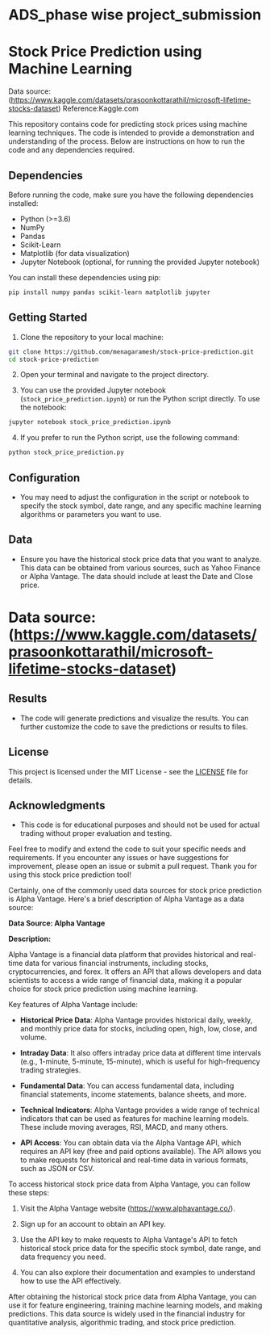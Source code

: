 # ADS_phase wise project_submission
# Stock Price Prediction using Machine Learning

Data source:(https://www.kaggle.com/datasets/prasoonkottarathil/microsoft-lifetime-stocks-dataset)
Reference:Kaggle.com


This repository contains code for predicting stock prices using machine learning techniques. The code is intended to provide a demonstration and understanding of the process. Below are instructions on how to run the code and any dependencies required.

## Dependencies

Before running the code, make sure you have the following dependencies installed:

- Python (>=3.6)
- NumPy
- Pandas
- Scikit-Learn
- Matplotlib (for data visualization)
- Jupyter Notebook (optional, for running the provided Jupyter notebook)

You can install these dependencies using pip:

```bash
pip install numpy pandas scikit-learn matplotlib jupyter
```

## Getting Started

1. Clone the repository to your local machine:

```bash
git clone https://github.com/menagaramesh/stock-price-prediction.git
cd stock-price-prediction
```

2. Open your terminal and navigate to the project directory.

3. You can use the provided Jupyter notebook (`stock_price_prediction.ipynb`) or run the Python script directly. To use the notebook:

```bash
jupyter notebook stock_price_prediction.ipynb
```

4. If you prefer to run the Python script, use the following command:

```bash
python stock_price_prediction.py
```

## Configuration

- You may need to adjust the configuration in the script or notebook to specify the stock symbol, date range, and any specific machine learning algorithms or parameters you want to use.

## Data

- Ensure you have the historical stock price data that you want to analyze. This data can be obtained from various sources, such as Yahoo Finance or Alpha Vantage. The data should include at least the Date and Close price.

# Data source:(https://www.kaggle.com/datasets/prasoonkottarathil/microsoft-lifetime-stocks-dataset)

## Results

- The code will generate predictions and visualize the results. You can further customize the code to save the predictions or results to files.

## License

This project is licensed under the MIT License - see the [LICENSE](LICENSE) file for details.

## Acknowledgments

- This code is for educational purposes and should not be used for actual trading without proper evaluation and testing.

Feel free to modify and extend the code to suit your specific needs and requirements. If you encounter any issues or have suggestions for improvement, please open an issue or submit a pull request. Thank you for using this stock price prediction tool!

Certainly, one of the commonly used data sources for stock price prediction is Alpha Vantage. Here's a brief description of Alpha Vantage as a data source:

**Data Source: Alpha Vantage**

**Description:**

Alpha Vantage is a financial data platform that provides historical and real-time data for various financial instruments, including stocks, cryptocurrencies, and forex. It offers an API that allows developers and data scientists to access a wide range of financial data, making it a popular choice for stock price prediction using machine learning.

Key features of Alpha Vantage include:

- **Historical Price Data**: Alpha Vantage provides historical daily, weekly, and monthly price data for stocks, including open, high, low, close, and volume.

- **Intraday Data**: It also offers intraday price data at different time intervals (e.g., 1-minute, 5-minute, 15-minute), which is useful for high-frequency trading strategies.

- **Fundamental Data**: You can access fundamental data, including financial statements, income statements, balance sheets, and more.

- **Technical Indicators**: Alpha Vantage provides a wide range of technical indicators that can be used as features for machine learning models. These include moving averages, RSI, MACD, and many others.

- **API Access**: You can obtain data via the Alpha Vantage API, which requires an API key (free and paid options available). The API allows you to make requests for historical and real-time data in various formats, such as JSON or CSV.

To access historical stock price data from Alpha Vantage, you can follow these steps:

1. Visit the Alpha Vantage website (https://www.alphavantage.co/).

2. Sign up for an account to obtain an API key.

3. Use the API key to make requests to Alpha Vantage's API to fetch historical stock price data for the specific stock symbol, date range, and data frequency you need.

4. You can also explore their documentation and examples to understand how to use the API effectively.

After obtaining the historical stock price data from Alpha Vantage, you can use it for feature engineering, training machine learning models, and making predictions. This data source is widely used in the financial industry for quantitative analysis, algorithmic trading, and stock price prediction.
